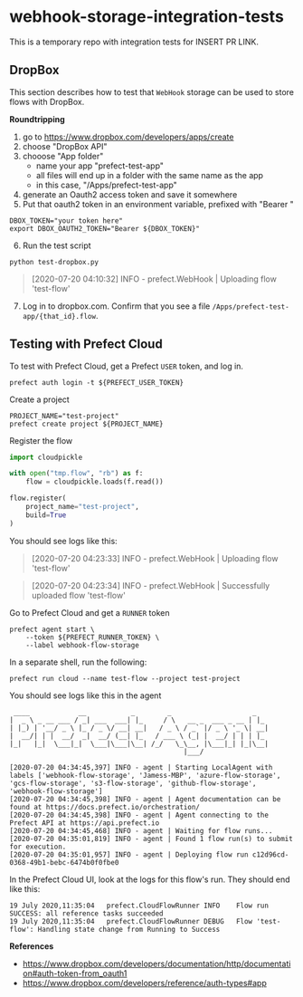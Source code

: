 # webhook-storage-integration-tests

This is a temporary repo with integration tests for INSERT PR LINK.

## DropBox

This section describes how to test that `WebHook` storage can be used to store flows with DropBox.

**Roundtripping**

1. go to https://www.dropbox.com/developers/apps/create
2. choose "DropBox API"
3. chooose "App folder"
    - name your app "prefect-test-app"
    - all files will end up in a folder with the same name as the app
    - in this case, "/Apps/prefect-test-app"
4. generate an Oauth2 access token and save it somewhere
5. Put that oauth2 token in an environment variable, prefixed with "Bearer "

```shell
DBOX_TOKEN="your token here"
export DBOX_OAUTH2_TOKEN="Bearer ${DBOX_TOKEN}"
```

6. Run the test script

```shell
python test-dropbox.py
```

> [2020-07-20 04:10:32] INFO - prefect.WebHook | Uploading flow 'test-flow'

7. Log in to dropbox.com. Confirm that you see a file `/Apps/prefect-test-app/{that_id}.flow`.


## Testing with Prefect Cloud

To test with Prefect Cloud, get a Prefect `USER` token, and log in.

```shell
prefect auth login -t ${PREFECT_USER_TOKEN}
```

Create a project

```shell
PROJECT_NAME="test-project"
prefect create project ${PROJECT_NAME}
```

Register the flow

```python
import cloudpickle

with open("tmp.flow", "rb") as f:
    flow = cloudpickle.loads(f.read())

flow.register(
    project_name="test-project",
    build=True
)
```

You should see logs like this:

> [2020-07-20 04:23:33] INFO - prefect.WebHook | Uploading flow 'test-flow'

>  [2020-07-20 04:23:34] INFO - prefect.WebHook | Successfully uploaded flow 'test-flow'

Go to Prefect Cloud and get a `RUNNER` token

```shell
prefect agent start \
    --token ${PREFECT_RUNNER_TOKEN} \
    --label webhook-flow-storage
```

In a separate shell, run the following:

```shell
prefect run cloud --name test-flow --project test-project
```

You should see logs like this in the agent

```text
 ____            __           _        _                    _
|  _ \ _ __ ___ / _| ___  ___| |_     / \   __ _  ___ _ __ | |_
| |_) | '__/ _ \ |_ / _ \/ __| __|   / _ \ / _` |/ _ \ '_ \| __|
|  __/| | |  __/  _|  __/ (__| |_   / ___ \ (_| |  __/ | | | |_
|_|   |_|  \___|_|  \___|\___|\__| /_/   \_\__, |\___|_| |_|\__|
                                           |___/

[2020-07-20 04:34:45,397] INFO - agent | Starting LocalAgent with labels ['webhook-flow-storage', 'Jamess-MBP', 'azure-flow-storage', 'gcs-flow-storage', 's3-flow-storage', 'github-flow-storage', 'webhook-flow-storage']
[2020-07-20 04:34:45,398] INFO - agent | Agent documentation can be found at https://docs.prefect.io/orchestration/
[2020-07-20 04:34:45,398] INFO - agent | Agent connecting to the Prefect API at https://api.prefect.io
[2020-07-20 04:34:45,468] INFO - agent | Waiting for flow runs...
[2020-07-20 04:35:01,819] INFO - agent | Found 1 flow run(s) to submit for execution.
[2020-07-20 04:35:01,957] INFO - agent | Deploying flow run c12d96cd-0368-49b1-bebc-6474b0f0fbe0
```

In the Prefect Cloud UI, look at the logs for this flow's run. They should end like this:

```text
19 July 2020,11:35:04   prefect.CloudFlowRunner INFO    Flow run SUCCESS: all reference tasks succeeded
19 July 2020,11:35:04   prefect.CloudFlowRunner DEBUG   Flow 'test-flow': Handling state change from Running to Success
```

**References**

* https://www.dropbox.com/developers/documentation/http/documentation#auth-token-from_oauth1
* https://www.dropbox.com/developers/reference/auth-types#app

